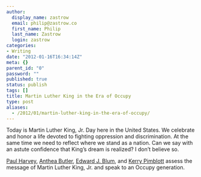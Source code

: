 ```yaml
---
author:
  display_name: zastrow
  email: philip@zastrow.co
  first_name: Philip
  last_name: Zastrow
  login: zastrow
categories:
- Writing
date: "2012-01-16T16:34:14Z"
meta: {}
parent_id: "0"
password: ""
published: true
status: publish
tags: []
title: Martin Luther King in the Era of Occupy
type: post
aliases:
  - /2012/01/martin-luther-king-in-the-era-of-occupy/
---
```

<p>Today is Martin Luther King, Jr. Day here in the United States. We celebrate and honor a life devoted to fighting oppression and discrimination. At the same time we need to reflect where we stand as a nation. Can we say with an astute confidence that King’s dream is realized? I don’t believe so.</p>
<p><a href="http://www.religiondispatches.org/contributors/paulharvey/">Paul Harvey</a>, <a href="http://www.religiondispatches.org/contributors/antheabutler/">Anthea Butler</a>, <a href="http://www.religiondispatches.org/contributors/edwardjblum/">Edward J. Blum</a>, and <a href="http://www.religiondispatches.org/contributors/kerrypimblott/">Kerry Pimblott</a> assess the message of Martin Luther King, Jr. and speak to an Occupy generation.</p>
